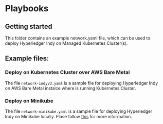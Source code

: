 [//]: # (##############################################################################################)
[//]: # (Copyright Accenture. All Rights Reserved.)
[//]: # (SPDX-License-Identifier: Apache-2.0)
[//]: # (##############################################################################################)

# Playbooks

## Getting started
This folder contains an example network.yaml file, which can be used to deploy Hyperledger Indy on Managed Kubernetes Cluster(s).

## Example files:
 ### Deploy on Kubernetes Cluster over AWS Bare Metal
 The file `network-indyv3.yaml` is a sample file for deploying Hyperledger Indy on AWS Bare Metal instalce where is running Kubernetes Cluster.
 ### Deploy on Minikube
 The file `network-minikube.yaml` is a sample file for deploying Hyperledger Indy on Minikube locally. Plase follow [this](../../../../docs/source/developer/dev_prereq.md) for more information.
